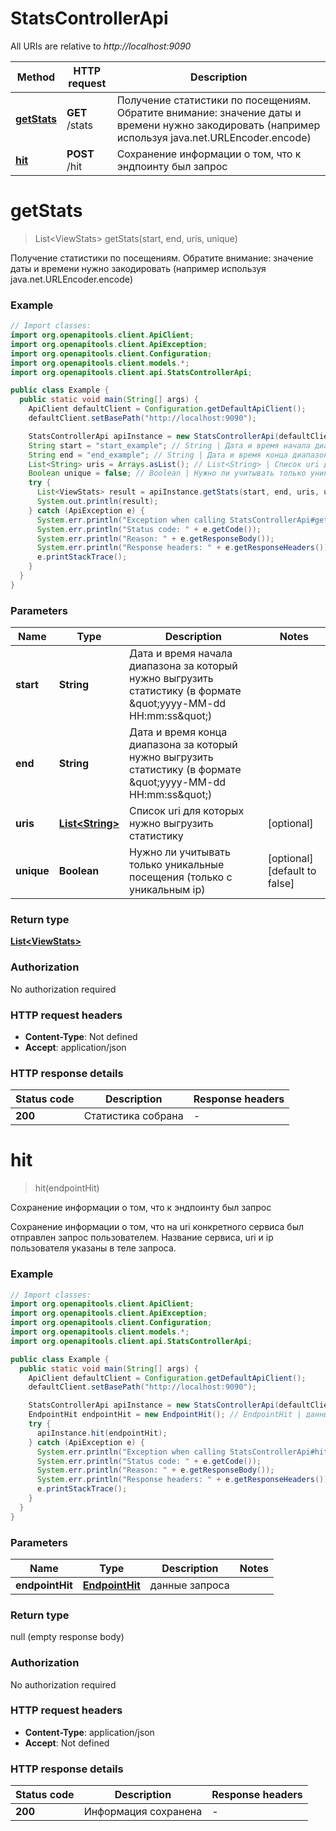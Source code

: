 # StatsControllerApi

All URIs are relative to *http://localhost:9090*

Method | HTTP request | Description
------------- | ------------- | -------------
[**getStats**](StatsControllerApi.md#getStats) | **GET** /stats | Получение статистики по посещениям. Обратите внимание: значение даты и времени нужно закодировать (например используя java.net.URLEncoder.encode) 
[**hit**](StatsControllerApi.md#hit) | **POST** /hit | Сохранение информации о том, что к эндпоинту был запрос


<a name="getStats"></a>
# **getStats**
> List&lt;ViewStats&gt; getStats(start, end, uris, unique)

Получение статистики по посещениям. Обратите внимание: значение даты и времени нужно закодировать (например используя java.net.URLEncoder.encode) 

### Example
```java
// Import classes:
import org.openapitools.client.ApiClient;
import org.openapitools.client.ApiException;
import org.openapitools.client.Configuration;
import org.openapitools.client.models.*;
import org.openapitools.client.api.StatsControllerApi;

public class Example {
  public static void main(String[] args) {
    ApiClient defaultClient = Configuration.getDefaultApiClient();
    defaultClient.setBasePath("http://localhost:9090");

    StatsControllerApi apiInstance = new StatsControllerApi(defaultClient);
    String start = "start_example"; // String | Дата и время начала диапазона за который нужно выгрузить статистику (в формате \"yyyy-MM-dd HH:mm:ss\")
    String end = "end_example"; // String | Дата и время конца диапазона за который нужно выгрузить статистику (в формате \"yyyy-MM-dd HH:mm:ss\")
    List<String> uris = Arrays.asList(); // List<String> | Список uri для которых нужно выгрузить статистику
    Boolean unique = false; // Boolean | Нужно ли учитывать только уникальные посещения (только с уникальным ip)
    try {
      List<ViewStats> result = apiInstance.getStats(start, end, uris, unique);
      System.out.println(result);
    } catch (ApiException e) {
      System.err.println("Exception when calling StatsControllerApi#getStats");
      System.err.println("Status code: " + e.getCode());
      System.err.println("Reason: " + e.getResponseBody());
      System.err.println("Response headers: " + e.getResponseHeaders());
      e.printStackTrace();
    }
  }
}
```

### Parameters

Name | Type | Description  | Notes
------------- | ------------- | ------------- | -------------
 **start** | **String**| Дата и время начала диапазона за который нужно выгрузить статистику (в формате \&quot;yyyy-MM-dd HH:mm:ss\&quot;) |
 **end** | **String**| Дата и время конца диапазона за который нужно выгрузить статистику (в формате \&quot;yyyy-MM-dd HH:mm:ss\&quot;) |
 **uris** | [**List&lt;String&gt;**](String.md)| Список uri для которых нужно выгрузить статистику | [optional]
 **unique** | **Boolean**| Нужно ли учитывать только уникальные посещения (только с уникальным ip) | [optional] [default to false]

### Return type

[**List&lt;ViewStats&gt;**](ViewStats.md)

### Authorization

No authorization required

### HTTP request headers

 - **Content-Type**: Not defined
 - **Accept**: application/json

### HTTP response details
| Status code | Description | Response headers |
|-------------|-------------|------------------|
**200** | Статистика собрана |  -  |

<a name="hit"></a>
# **hit**
> hit(endpointHit)

Сохранение информации о том, что к эндпоинту был запрос

Сохранение информации о том, что на uri конкретного сервиса был отправлен запрос пользователем. Название сервиса, uri и ip пользователя указаны в теле запроса.

### Example
```java
// Import classes:
import org.openapitools.client.ApiClient;
import org.openapitools.client.ApiException;
import org.openapitools.client.Configuration;
import org.openapitools.client.models.*;
import org.openapitools.client.api.StatsControllerApi;

public class Example {
  public static void main(String[] args) {
    ApiClient defaultClient = Configuration.getDefaultApiClient();
    defaultClient.setBasePath("http://localhost:9090");

    StatsControllerApi apiInstance = new StatsControllerApi(defaultClient);
    EndpointHit endpointHit = new EndpointHit(); // EndpointHit | данные запроса
    try {
      apiInstance.hit(endpointHit);
    } catch (ApiException e) {
      System.err.println("Exception when calling StatsControllerApi#hit");
      System.err.println("Status code: " + e.getCode());
      System.err.println("Reason: " + e.getResponseBody());
      System.err.println("Response headers: " + e.getResponseHeaders());
      e.printStackTrace();
    }
  }
}
```

### Parameters

Name | Type | Description  | Notes
------------- | ------------- | ------------- | -------------
 **endpointHit** | [**EndpointHit**](EndpointHit.md)| данные запроса |

### Return type

null (empty response body)

### Authorization

No authorization required

### HTTP request headers

 - **Content-Type**: application/json
 - **Accept**: Not defined

### HTTP response details
| Status code | Description | Response headers |
|-------------|-------------|------------------|
**200** | Информация сохранена |  -  |

